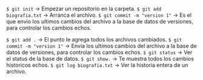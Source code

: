 `$ git init` -> Empezar un repositorio en la carpeta.
`$ git add biografia.txt` -> Arranca el archivo.
`$ git commit -m "version 1"` -> Es el que envio los ultimos cambios del archivo a la base de datos de versiones, para controlar los cambios echos.

`$ git add .` -> El punto le agrega todos los archivos cambiados.
`$ git commit -m "version 1"` -> Envia los ultimos cambios del archivo a la base de datos de versiones, para controlar los cambios echos.
`$ git status` -> Ver el status de la base de datos.
`$ git show.` -> Te muestra todos los cambios historicos echos.
`$ git log biografia.txt` -> Ver la historia entera de un archivo.
